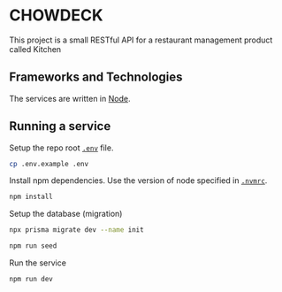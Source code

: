 # CHOWDECK

This project is a small RESTful API for a restaurant management product called
Kitchen

## Frameworks and Technologies

The services are written in [Node](https://nodejs.org/en).


## Running a service

Setup the repo root [`.env`](./.env) file.

```bash
cp .env.example .env
```

Install npm dependencies. Use the version of node specified in
[`.nvmrc`](./.nvmrc).

```bash
npm install
```


Setup the database (migration)

```bash
npx prisma migrate dev --name init
```

```bash
npm run seed
```


Run the service

```bash
npm run dev
```

